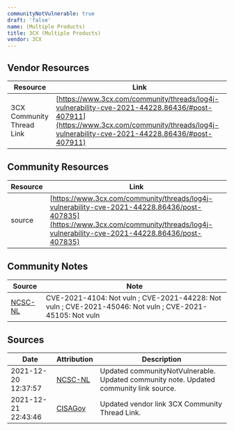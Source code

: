 ```yaml
---
communityNotVulnerable: true
draft: 'false'
name: (Multiple Products)
title: 3CX (Multiple Products)
vendor: 3CX
---
```


## Vendor Resources
| Resource | Link |
| --- | --- |
| 3CX Community Thread Link | [https://www.3cx.com/community/threads/log4j-vulnerability-cve-2021-44228.86436/#post-407911](https://www.3cx.com/community/threads/log4j-vulnerability-cve-2021-44228.86436/#post-407911) |

## Community Resources
| Resource | Link |
| --- | --- |
| source | [https://www.3cx.com/community/threads/log4j-vulnerability-cve-2021-44228.86436/post-407835](https://www.3cx.com/community/threads/log4j-vulnerability-cve-2021-44228.86436/post-407835) |

## Community Notes
| Source | Note |
| --- | --- |
| [NCSC-NL](https://github.com/NCSC-NL/log4shell/blob/main/software/README.md) | CVE-2021-4104: Not vuln ; CVE-2021-44228: Not vuln ; CVE-2021-45046: Not vuln ; CVE-2021-45105: Not vuln </ul> |

## Sources
| Date | Attribution | Description |
| --- | --- | --- |
| 2021-12-20 12:37:57 | [NCSC-NL](https://github.com/NCSC-NL/log4shell/blob/main/software/README.md) | Updated communityNotVulnerable. Updated community note. Updated community link source.  |
| 2021-12-21 22:43:46 | [CISAGov](https://raw.githubusercontent.com/cisagov/log4j-affected-db/develop/README.md) | Updated vendor link 3CX Community Thread Link.  |
